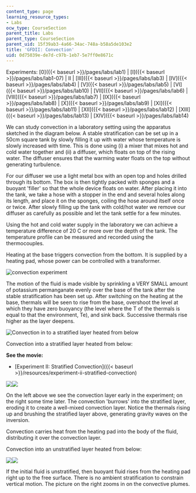 ```yaml
---
content_type: page
learning_resource_types:
- Labs
ocw_type: CourseSection
parent_title: Labs
parent_type: CourseSection
parent_uid: 15f39ab3-4a66-34ac-748a-b58a5de103e2
title: 'GFDII: Convection'
uid: 0d75039e-de7d-c97b-1eb7-5e7ff0e8671c
---
```


Experiments: [0]({{< baseurl >}}/pages/labs/lab1) | [I]({{< baseurl >}}/pages/labs/lab1-07) | II | [III]({{< baseurl >}}/pages/labs/lab3) | [IV]({{< baseurl >}}/pages/labs/lab4) | [V]({{< baseurl >}}/pages/labs/lab5) | [VI]({{< baseurl >}}/pages/labs/lab10) | [VII]({{< baseurl >}}/pages/labs/lab6) | [VIII]({{< baseurl >}}/pages/labs/lab7) | [IX]({{< baseurl >}}/pages/labs/lab8) | [X]({{< baseurl >}}/pages/labs/lab9) | [XI]({{< baseurl >}}/pages/labs/lab11) | [XII]({{< baseurl >}}/pages/labs/lab12) | [XIII]({{< baseurl >}}/pages/labs/lab13) | [XIV]({{< baseurl >}}/pages/labs/lab14)

We can study convection in a laboratory setting using the apparatus sketched in the diagram below. A stable stratification can be set up in a 50cm square tank by slowly filling it up with water whose temperature is slowly increased with time. This is done using (i) a mixer that mixes hot and cold water together and (ii) a diffuser, which floats on top of the rising water. The diffuser ensures that the warming water floats on the top without generating turbulence.

For our diffuser we use a light metal box with an open top and holes drilled through its bottom. The box is then tightly packed with sponges and a buoyant 'filler' so that the whole device floats on water. After placing it into the tank, we take a hose with a stopper in the end and several holes along its length, and place it on the sponges, coiling the hose around itself once or twice. After slowly filling up the tank with cold/hot water we remove our diffuser as carefully as possible and let the tank settle for a few minutes.

Using the hot and cold water supply in the laboratory we can achieve a temperature difference of 20 C or more over the depth of the tank. The temperature profile can be measured and recorded using the thermocouples.

Heating at the base triggers convection from the bottom. It is supplied by a heating pad, whose power can be controlled with a transformer.

![convection experiment](/courses/earth-atmospheric-and-planetary-sciences/12-003-atmosphere-ocean-and-climate-dynamics-fall-2008/labs/gfd_ii1.gif)

The motion of the fluid is made visible by sprinkling a VERY SMALL amount of potassium permanganate evenly over the base of the tank after the stable stratification has been set up. After switching on the heating at the base, thermals will be seen to rise from the base, overshoot the level at which they have zero buoyancy (the level where the T of the thermals is equal to that the environment, Te), and sink back. Successive thermals rise higher as the layer deepens.

![Convection in to a stratified layer heated from below](/courses/earth-atmospheric-and-planetary-sciences/12-003-atmosphere-ocean-and-climate-dynamics-fall-2008/labs/gfd_ii2.gif) 

Convection into a stratified layer heated from below:

**See the movie:**

*   [Experiment II: Stratified Convection]({{< baseurl >}}/resources/experiment-ii-stratified-convection)

![](/courses/earth-atmospheric-and-planetary-sciences/12-003-atmosphere-ocean-and-climate-dynamics-fall-2008/labs/DzlItem269.jpg)![](/courses/earth-atmospheric-and-planetary-sciences/12-003-atmosphere-ocean-and-climate-dynamics-fall-2008/labs/wpe29321.jpg)

On the left above we see the convection layer early in the experiment; on the right some time later. The convection 'burrows' into the stratified layer, eroding it to create a well-mixed convection layer. Notice the thermals rising up and brushing the stratified layer above, generating gravity waves on the inversion.

Convection carries heat from the heating pad into the body of the fluid, distributing it over the convection layer.

Convection into an unstratified layer heated from below:

![](/courses/earth-atmospheric-and-planetary-sciences/12-003-atmosphere-ocean-and-climate-dynamics-fall-2008/labs/DzlItem120.jpg)![](/courses/earth-atmospheric-and-planetary-sciences/12-003-atmosphere-ocean-and-climate-dynamics-fall-2008/labs/DzlItem123.jpg)

If the initial fluid is unstratified, then buoyant fluid rises from the heating pad right up to the free surface. There is no ambient stratification to constrain vertical motion. The picture on the right zooms in on the convective plumes.